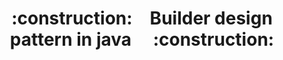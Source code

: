 <h1 align="center">:construction:&ensp;&ensp;Builder design pattern in java&ensp;&ensp; :construction:</h1>